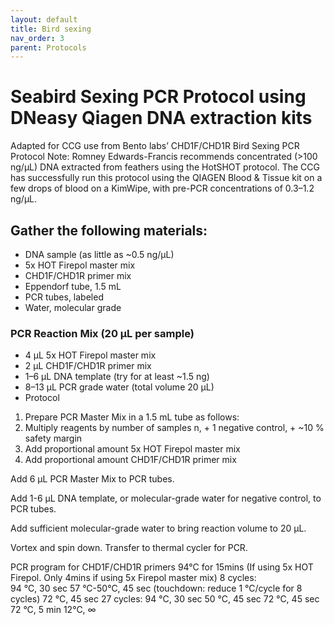 ```yaml
---
layout: default
title: Bird sexing
nav_order: 3
parent: Protocols
---
```


# Seabird Sexing PCR Protocol using DNeasy Qiagen DNA extraction kits
Adapted for CCG use from Bento labs’ CHD1F/CHD1R Bird Sexing PCR Protocol
Note: Romney Edwards-Francis recommends concentrated (>100 ng/µL) DNA extracted from feathers using the HotSHOT protocol. The CCG has successfully run this protocol using the QIAGEN Blood & Tissue kit on a few drops of blood on a KimWipe, with pre-PCR concentrations of 0.3–1.2 ng/µL.

## Gather the following materials:
- DNA sample (as little as ~0.5 ng/µL)
- 5x HOT Firepol master mix
- CHD1F/CHD1R primer mix
- Eppendorf tube, 1.5 mL
- PCR tubes, labeled
- Water, molecular grade

### PCR Reaction Mix (20 µL per sample)
- 4 µL 5x HOT Firepol master mix
- 2 µL CHD1F/CHD1R primer mix
- 1–6 µL DNA template (try for at least ~1.5 ng)
- 8–13 µL PCR grade water (total volume 20 µL)
- Protocol

1) Prepare PCR Master Mix in a 1.5 mL tube as follows:
2) Multiply reagents by number of samples n, + 1 negative control,  + ~10 % safety margin
3) Add proportional amount 5x HOT Firepol master mix
4) Add proportional amount CHD1F/CHD1R primer mix

Add 6 µL PCR Master Mix to PCR tubes.

Add 1-6 µL DNA template, or molecular-grade water for negative control, to PCR tubes.

Add sufficient molecular-grade water to bring reaction volume to 20 µL. 

Vortex and spin down. Transfer to thermal cycler for PCR.

PCR program for CHD1F/CHD1R primers
94°C for 15mins (If using 5x HOT Firepol. Only 4mins if using 5x Firepol master mix)
8 cycles:	
94 °C, 30 sec
57 °C-50°C, 45 sec (touchdown: reduce 1 °C/cycle for 8 cycles)
72 °C, 45 sec
27 cycles:
94 °C, 30 sec
50 °C, 45 sec
72 °C, 45 sec
72 °C, 5 min
12°C, ∞
